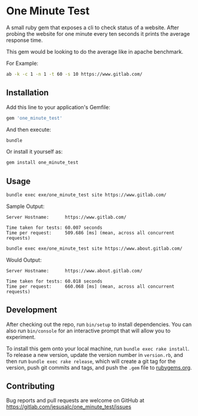 # One Minute Test

A small ruby gem that exposes a cli to check status of a website.
After probing the website for one minute every ten seconds it prints the average response time.

This gem would be looking to do the average like in 
apache benchmark. 

For Example:
```bash
ab -k -c 1 -n 1 -t 60 -s 10 https://www.gitlab.com/
```

## Installation

Add this line to your application's Gemfile:

```ruby
gem 'one_minute_test'
```

And then execute:

```bash
bundle
```

Or install it yourself as:

```bash
gem install one_minute_test
```


## Usage

```bash
bundle exec exe/one_minute_test site https://www.gitlab.com/
```
Sample Output:

    Server Hostname:      https://www.gitlab.com/
    
    Time taken for tests: 60.007 seconds
    Time per request:     509.686 [ms] (mean, across all concurrent requests)

```bash
bundle exec exe/one_minute_test site https://www.about.gitlab.com/
```

Would Output:

    Server Hostname:      https://www.about.gitlab.com/
    
    Time taken for tests: 60.018 seconds
    Time per request:     660.068 [ms] (mean, across all concurrent requests)


## Development

After checking out the repo, run `bin/setup` 
to install dependencies. 
You can also run `bin/console` for an interactive 
prompt that will allow you to experiment.

To install this gem onto your local machine, 
run `bundle exec rake install`.
To release a new version, 
update the version number in `version.rb`, 
and then run 
`bundle exec rake release`, 
which will create a git tag for the version, 
push git commits and tags, 
and push the `.gem` file to [rubygems.org](https://rubygems.org).

## Contributing

Bug reports and pull requests are welcome on GitHub at https://gitlab.com/jesusalc/one_minute_test/issues

